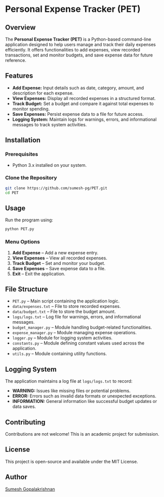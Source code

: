 # Personal Expense Tracker (PET)

## Overview

The **Personal Expense Tracker (PET)** is a Python-based command-line application designed to help users manage and track their daily expenses efficiently. It offers functionalities to add expenses, view recorded transactions, set and monitor budgets, and save expense data for future reference.

## Features

- **Add Expense:** Input details such as date, category, amount, and description for each expense.
- **View Expenses:** Display all recorded expenses in a structured format.
- **Track Budget:** Set a budget and compare it against total expenses to monitor spending.
- **Save Expenses:** Persist expense data to a file for future access.
- **Logging System:** Maintain logs for warnings, errors, and informational messages to track system activities.

## Installation

### Prerequisites

- Python 3.x installed on your system.

### Clone the Repository

```sh
git clone https://github.com/sumesh-pg/PET.git
cd PET
```

## Usage

Run the program using:

```sh
python PET.py
```

### Menu Options

1. **Add Expense** – Add a new expense entry.
2. **View Expenses** – View all recorded expenses.
3. **Track Budget** – Set and monitor your budget.
4. **Save Expenses** – Save expense data to a file.
5. **Exit** – Exit the application.

## File Structure

- `PET.py` – Main script containing the application logic.
- `data/expenses.txt` – File to store recorded expenses.
- `data/budget.txt` – File to store the budget amount.
- `logs/logs.txt` – Log file for warnings, errors, and informational messages.
- `budget_manager.py` – Module handling budget-related functionalities.
- `expense_manager.py` – Module managing expense operations.
- `logger.py` – Module for logging system activities.
- `constants.py` – Module defining constant values used across the application.
- `utils.py` – Module containing utility functions.

## Logging System

The application maintains a log file at `logs/logs.txt` to record:

- **WARNING:** Issues like missing files or potential problems.
- **ERROR:** Errors such as invalid data formats or unexpected exceptions.
- **INFORMATION:** General information like successful budget updates or data saves.

## Contributing

Contributions are not welcome! This is an academic project for submission.

## License

This project is open-source and available under the MIT License.

## Author

[Sumesh Gopalakrishnan](https://github.com/sumesh-pg)

